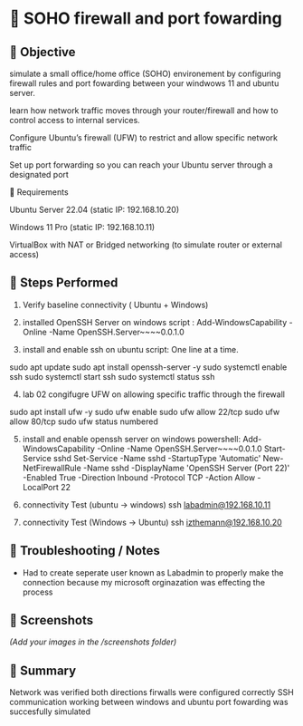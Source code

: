 # 🧪 SOHO firewall and port fowarding 

## 🎯 Objective
simulate a small office/home office (SOHO) environement by configuring firewall rules and port fowarding between your windwows 11 and ubuntu server.

learn how network traffic moves through your router/firewall and how to control access to internal services.

Configure Ubuntu’s firewall (UFW) to restrict and allow specific network traffic

Set up port forwarding so you can reach your Ubuntu server through a designated port

🧰 Requirements

Ubuntu Server 22.04 (static IP: 192.168.10.20)

Windows 11 Pro (static IP: 192.168.10.11)

VirtualBox with NAT or Bridged networking (to simulate router or external access)

## 🧩 Steps Performed
1. Verify baseline connectivity ( Ubuntu + Windows) 
2. installed OpenSSH Server on windows 
script : Add-WindowsCapability -Online -Name OpenSSH.Server~~~~0.0.1.0

3. install and enable ssh on ubuntu
script: One line at a time.

sudo apt update
sudo apt install openssh-server -y
sudo systemctl enable ssh
sudo systemctl start ssh
sudo systemctl status ssh

4. lab 02 congifugre UFW on  allowing specific traffic through the firewall

sudo apt install ufw -y
sudo ufw enable
sudo ufw allow 22/tcp
sudo ufw allow 80/tcp
sudo ufw status numbered

5. install and enable openssh server on windows
powershell:
Add-WindowsCapability -Online -Name OpenSSH.Server~~~~0.0.1.0
Start-Service sshd
Set-Service -Name sshd -StartupType 'Automatic'
New-NetFirewallRule -Name sshd -DisplayName 'OpenSSH Server (Port 22)' -Enabled True -Direction Inbound -Protocol TCP -Action Allow -LocalPort 22

6. connectivity Test (ubuntu -> windows)
ssh labadmin@192.168.10.11

7. connectivity Test (Windows -> Ubuntu)
ssh izthemann@192.168.10.20

## 🧠 Troubleshooting / Notes
- Had to create seperate user known as Labadmin to properly make the connection because my microsoft orginazation was effecting the process

## 📸 Screenshots
*(Add your images in the /screenshots folder)*

## 🧾 Summary
Network was verified both directions
firwalls were configured correctly
SSH communication working between windows and ubuntu
port fowarding was succesfully simulated
